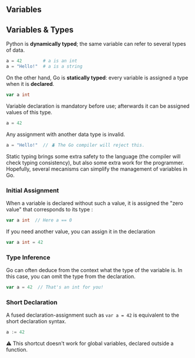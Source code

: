 ## Variables


## Variables & Types

Python is **dynamically typed**; 
the same variable can refer to several types of data.

```python
a = 42        # a is an int
a = "Hello!"  # a is a string
```

On the other hand, Go is **statically typed**: 
every variable is assigned a type when it is **declared**.

```go
var a int
```

Variable declaration is mandatory before use; 
afterwards it can be assigned values of this type.

``` go
a = 42
```

Any assignment with another data type is invalid.

```go
a = "Hello!"  // 🪲 The Go compiler will reject this.
```

Static typing brings some extra safety to the language
(the compiler will check typing consistency), 
but also some extra work for the programmer. 
Hopefully, several mecanisms can simplify 
the management of variables in Go.

### Initial Assignment

When a variable is declared without such a value, it is assigned the "zero value" 
that corresponds to its type :

```go
var a int  // Here a == 0
```

If you need another value, you can assign it in the declaration

```go
var a int = 42
```

### Type Inference

Go can often deduce from the context what the type of the variable is.
In this case, you can omit the type from the declaration.


```go
var a = 42  // That's an int for you!
```

### Short Declaration

A fused declaration-assignment such as `var a = 42` is equivalent to the 
short declaration syntax.

```go
a := 42
```

⚠️ This shortcut doesn't work for global variables, declared outside a function.

